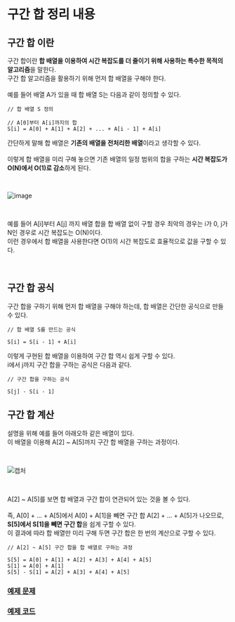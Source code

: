 # 구간 합 정리 내용

## 구간 합 이란

구간 합이란 <b>합 배열을 이용하여 시간 복잡도를 더 줄이기 위해 사용하는 특수한 목적의 알고리즘</b>을 말한다.
<br>
구간 합 알고리즘을 활용하기 위해 먼저 합 배열을 구해야 한다.
<br>
<br>
예를 들어 배열 A가 있을 때 합 배열 S는 다음과 같이 정의할 수 있다.
```
// 합 배열 S 정의

// A[0]부터 A[i]까지의 합
S[i] = A[0] + A[1] + A[2] + ... + A[i - 1] + A[i]
```

간단하게 말해 합 배열은 <b>기존의 배열을 전처리한 배열</b>이라고 생각할 수 있다.
<br>
<br>
이렇게 합 배열을 미리 구해 놓으면 기존 배열의 일정 범위의 합을 구하는 <b>시간 복잡도가 O(N)에서 O(1)로 감소</b>하게 된다.

<br>

![image](https://user-images.githubusercontent.com/87363461/224527733-31f39ba9-6a84-4cfa-beb1-3de59229a33a.png)

<br>

예를 들어 A[i]부터 A[j] 까지 배열 합을 합 배열 없이 구할 경우 최악의 경우는 i가 0, j가 N인 경우로 시간 복잡도는 O(N)이다.
<br>
이런 경우에서 합 배열을 사용한다면 O(1)의 시간 복잡도로 효율적으로 값을 구할 수 있다.

<br>

## 구간 합 공식

구간 합을 구하기 위해 먼저 합 배열을 구해야 하는데, 합 배열은 간단한 공식으로 만들 수 있다.
```
// 합 배열 S를 만드는 공식

S[i] = S[i - 1] + A[i]
```

이렇게 구현된 합 배열을 이용하여 구간 합 역시 쉽게 구할 수 있다.
<br>
i에서 j까지 구간 합을 구하는 공식은 다음과 같다.

```
// 구간 합을 구하는 공식

S[j] - S[i - 1]
```

## 구간 합 계산
설명을 위해 예를 들어 아래오하 같은 배열이 있다.
<br>
이 배열을 이용해 A[2] ~ A[5]까지 구간 합 배열을 구하는 과정이다.

<br>

![캡처](https://user-images.githubusercontent.com/87363461/224588040-b202f00b-df26-4baa-a984-8f2e1b231502.JPG)

<br>

A[2] ~ A[5]를 보면 합 배열과 구간 합이 연관되어 있는 것을 볼 수 있다.
<br>
<br>
즉, A[0] + ... + A[5]에서 A[0] + A[1]을 빼면 구간 합 A[2] + ... + A[5]가 나오므로, <b>S[5]에서 S[1]을 빼면 구간 합</b>을 쉽게 구할 수 있다.
<br>
이 결과에 따라 합 배열만 미리 구해 두면 구간 합은 한 번의 계산으로 구할 수 있다.

```
// A[2] ~ A[5] 구간 합을 합 배열로 구하는 과정

S[5] = A[0] + A[1] + A[2] + A[3] + A[4] + A[5]
S[1] = A[0] + A[1]
S[5] - S[1] = A[2] + A[3] + A[4] + A[5]
```

### [예제 문제](https://www.acmicpc.net/problem/11659)

### [예제 코드](https://github.com/JeHeeYu/Algorithm/blob/main/Math/%EA%B5%AC%EA%B0%84%20%ED%95%A9/PrefixSum.cpp)
